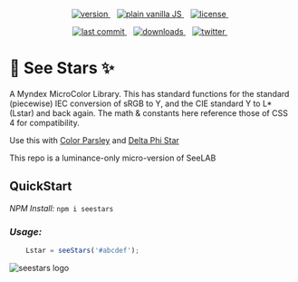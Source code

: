 <p align="center">

  <a href="https://npmjs.org/package/seestars">
    <img src="https://badgen.net/npm/v/seestars?color=3000c0&icon=npm" alt="version" />
  </a> &nbsp;&nbsp;
  <a href="https://github.com/Myndex/seestars/src/">
    <img src="https://badgen.net/badge/JS/Vanilla/889900" alt="plain vanilla JS" />
  </a> &nbsp;&nbsp;
  <a href="https://github.com/Myndex/seestars/blob/master/LICENSE.md">
    <img src="https://badgen.net/badge/license/AGPL?icon=github&color=BB5FD1" alt="license" />
  </a> &nbsp;&nbsp;
</p>
<p align="center">
  <a href="https://github.com/Myndex/seestars">
    <img src="https://badgen.net/github/last-commit/Myndex/seestars/?icon=github" alt="last commit" />
  </a> &nbsp;&nbsp;
  <a href="https://npmjs.org/package/seestars">
    <img src="https://badgen.net/npm/dt/seestars?color=6000b0&icon=npm" alt="downloads" />
  </a> &nbsp;&nbsp;
  <a href="https://twitter.com/MyndexResearch">
    <img src="https://badgen.net/badge/@/MyndexResearch?icon=twitter" alt="twitter" />
  </a> &nbsp;&nbsp;
</p>


# 💫 See Stars ✨
A Myndex MicroColor Library. This has standard functions for the standard (piecewise) IEC conversion of sRGB to Y, and the CIE standard Y to L* (Lstar) and back again. The math &amp; constants here reference those of CSS 4 for compatibility.

Use this with [Color Parsley](https://github.com/Myndex/colorparsley) and [Delta Phi Star](https://github.com/Myndex/deltaphistar)

This repo is a luminance-only micro-version of SeeLAB

## QuickStart

_NPM Install:_   ` npm i seestars `


### *Usage:*

```js
    Lstar = seeStars('#abcdef');
````

![seestars logo](https://user-images.githubusercontent.com/42009457/183821818-e04264f7-2bae-4a59-aa6a-f5372b52560f.png)


